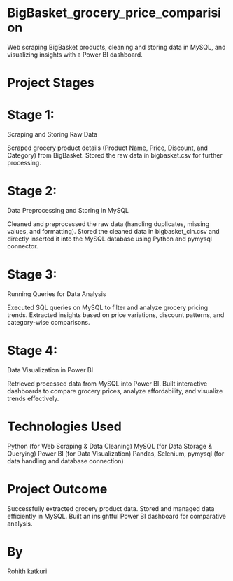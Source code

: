 # BigBasket_grocery_price_comparision

Web scraping BigBasket products, cleaning and storing data in MySQL, and visualizing insights with a Power BI dashboard.

# Project Stages
# Stage 1: 
Scraping and Storing Raw Data

Scraped grocery product details (Product Name, Price, Discount, and Category) from BigBasket.
Stored the raw data in bigbasket.csv for further processing.

# Stage 2: 
Data Preprocessing and Storing in MySQL

Cleaned and preprocessed the raw data (handling duplicates, missing values, and formatting).
Stored the cleaned data in bigbasket_cln.csv and directly inserted it into the MySQL database using Python and pymysql connector.

# Stage 3: 
Running Queries for Data Analysis

Executed SQL queries on MySQL to filter and analyze grocery pricing trends.
Extracted insights based on price variations, discount patterns, and category-wise comparisons.
# Stage 4: 
Data Visualization in Power BI

Retrieved processed data from MySQL into Power BI.
Built interactive dashboards to compare grocery prices, analyze affordability, and visualize trends effectively.

# Technologies Used

Python (for Web Scraping & Data Cleaning)
MySQL (for Data Storage & Querying)
Power BI (for Data Visualization)
Pandas, Selenium, pymysql (for data handling and database connection)

# Project Outcome

Successfully extracted grocery product data.
Stored and managed data efficiently in MySQL.
Built an insightful Power BI dashboard for comparative analysis.

# By 
Rohith katkuri
